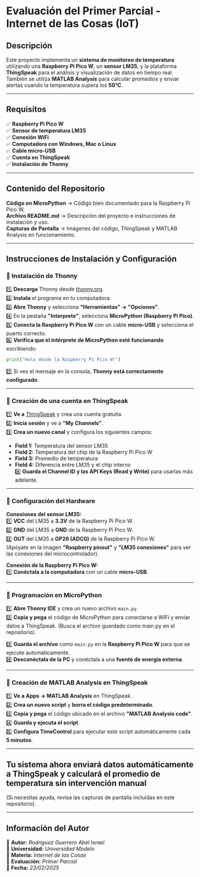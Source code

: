 #  Evaluación del Primer Parcial - Internet de las Cosas (IoT)

##  Descripción
Este proyecto implementa un **sistema de monitoreo de temperatura** utilizando una **Raspberry Pi Pico W**, un **sensor LM35**, y la plataforma **ThingSpeak** para el análisis y visualización de datos en tiempo real. También se utiliza **MATLAB Analysis** para calcular promedios y enviar alertas cuando la temperatura supera los **50°C**.

---

##  Requisitos
✅ **Raspberry Pi Pico W**  
✅ **Sensor de temperatura LM35**  
✅ **Conexión WiFi**  
✅ **Computadora con Windows, Mac o Linux**  
✅ **Cable micro-USB**  
✅ **Cuenta en ThingSpeak**  
✅ **Instalación de Thonny**  

---

##  Contenido del Repositorio
 **Código en MicroPython** → Código bien documentado para la Raspberry Pi Pico W.  
 **Archivo README.md** → Descripción del proyecto e instrucciones de instalación y uso.  
 **Capturas de Pantalla** → Imágenes del código, ThingSpeak y MATLAB Analysis en funcionamiento.  

---

##  Instrucciones de Instalación y Configuración

### 🔹 Instalación de Thonny
1️⃣ **Descarga** Thonny desde [thonny.org](https://thonny.org/).  
2️⃣ **Instala** el programa en tu computadora.  
3️⃣ **Abre Thonny** y selecciona **"Herramientas" → "Opciones"**.  
4️⃣ En la pestaña **"Interprete"**, selecciona **MicroPython (Raspberry Pi Pico)**.  
5️⃣ **Conecta la Raspberry Pi Pico W** con un cable **micro-USB** y selecciona el puerto correcto.  
6️⃣ **Verifica que el intérprete de MicroPython esté funcionando** escribiendo:  
   ```python
   print("Hola desde la Raspberry Pi Pico W!")
   ```  
7️⃣ Si ves el mensaje en la consola, **Thonny está correctamente configurado**.  

---

### 🔹 Creación de una cuenta en ThingSpeak
1️⃣ **Ve a** [ThingSpeak](https://thingspeak.com/) y crea una cuenta gratuita.  
2️⃣ **Inicia sesión** y ve a **"My Channels"**.  
3️⃣ **Crea un nuevo canal** y configura los siguientes campos:  
   - **Field 1:** Temperatura del sensor LM35  
   - **Field 2:** Temperatura del chip de la Raspberry Pi Pico W  
   - **Field 3:** Promedio de temperatura  
   - **Field 4:** Diferencia entre LM35 y el chip interno  
4️⃣ **Guarda el Channel ID y las API Keys (Read y Write)** para usarlas más adelante.  

---

### 🔹 Configuración del Hardware
 **Conexiones del sensor LM35:**  
1️⃣ **VCC** del LM35 a **3.3V** de la Raspberry Pi Pico W.  
2️⃣ **GND** del LM35 a **GND** de la Raspberry Pi Pico W.  
3️⃣ **OUT** del LM35 a **GP26 (ADC0)** de la Raspberry Pi Pico W.  
(Apóyate en la imagen **"Raspberry pinout"** y **"LM35 conexiones"** para ver las conexiones del microcontrolador).  

 **Conexión de la Raspberry Pi Pico W:**  
1️⃣ **Conéctala a la computadora** con un cable **micro-USB**.  

---

### 🔹 Programación en MicroPython
1️⃣ **Abre Thonny IDE** y crea un nuevo archivo `main.py`.  
2️⃣ **Copia y pega** el código de MicroPython para conectarse a WiFi y enviar datos a ThingSpeak. (Busca el archivo guardado como main.py en el repositorio).

3️⃣ **Guarda el archivo** como `main.py` en la **Raspberry Pi Pico W** para que se ejecute automáticamente.  
4️⃣ **Desconéctala de la PC** y conéctala a una **fuente de energía externa**.  

---

### 🔹 Creación de MATLAB Analysis en ThingSpeak
1️⃣ **Ve a** **Apps → MATLAB Analysis** en ThingSpeak.  
2️⃣ **Crea un nuevo script** y **borra el código predeterminado**.  
3️⃣ **Copia y pega** el código ubicado en el archivo **"MATLAB Analysis code"**.  
4️⃣ **Guarda y ejecuta el script**.  
5️⃣ **Configura TimeControl** para ejecutar este script automáticamente cada **5 minutos**.  

---

##  **Tu sistema ahora enviará datos automáticamente a ThingSpeak y calculará el promedio de temperatura sin intervención manual**

(Si necesitas ayuda, revisa las capturas de pantalla incluidas en este repositorio).  

---

##  Información del Autor
📍 **Autor:** *Rodriguez Guerrero Abel Israel*  
📍 **Universidad:** *Universidad Modelo*  
📍 **Materia:** *Internet de las Cosas*  
📍 **Evaluación:** *Primer Parcial*  
📍 **Fecha:** *23/02/2025*  








